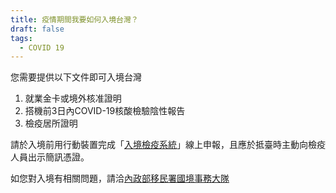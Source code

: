 ```yaml
---
title: 疫情期間我要如何入境台灣？
draft: false
tags:
  - COVID 19
---
```

您需要提供以下文件即可入境台灣

1. 就業金卡或境外核准證明
2. 搭機前3日內COVID-19核酸檢驗陰性報告
3. 檢疫居所證明

請於入境前用行動裝置完成「[入境檢疫系統](https://hdhq.mohw.gov.tw/ "至入境檢疫系統")」線上申報，且應於抵臺時主動向檢疫人員出示簡訊憑證。

如您對入境有相關問題，請洽[內政部移民署國境事務大隊](https://www.immigration.gov.tw/5385/5388/7181/7184/7196/ "至內政部移民署國境事務大隊")